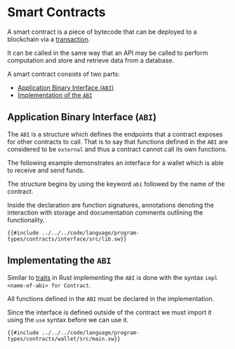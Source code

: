 # Smart Contracts

A smart contract is a piece of bytecode that can be deployed to a blockchain via a [transaction](https://github.com/FuelLabs/fuel-specs/blob/master/src/protocol/tx_format/index.md).

It can be called in the same way that an API may be called to perform computation and store and retrieve data from a database.

A smart contract consists of two parts:

<!--no toc-->
- [Application Binary Interface (`ABI`)](#application-binary-interface-abi)
- [Implementation of the `ABI`](#implementating-the-abi)

## Application Binary Interface (`ABI`)

The `ABI` is a structure which defines the endpoints that a contract exposes for other contracts to call. That is to say that functions defined in the `ABI` are considered to be `external` and thus a contract cannot call its own functions.

The following example demonstrates an interface for a wallet which is able to receive and send funds.

The structure begins by using the keyword `abi` followed by the name of the contract.

Inside the declaration are function signatures, annotations denoting the interaction with storage and documentation comments outlining the functionality.

```sway
{{#include ../../../code/language/program-types/contracts/interface/src/lib.sw}}
```

## Implementating the `ABI`

Similar to [traits](https://doc.rust-lang.org/rust-by-example/trait.html) in Rust implementing the `ABI` is done with the syntax `impl <name-of-abi> for Contract`.

All functions defined in the `ABI` must be declared in the implementation.

Since the interface is defined outside of the contract we must import it using the `use` syntax before we can use it.

```sway
{{#include ../../../code/language/program-types/contracts/wallet/src/main.sw}}
```
